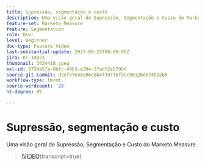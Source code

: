 ```yaml
---
title: Supressão, segmentação e custo
description: Uma visão geral de Supressão, Segmentação e Custo do Marketo Measure.
feature-set: Marketo Measure
feature: Segmentation
role: User
level: Beginner
doc-type: Feature Video
last-substantial-update: 2023-09-22T00:00:00Z
jira: KT-14023
thumbnail: 3424418.jpeg
exl-id: 9759a57a-0bfc-49b3-a39e-37adf2e079b6
source-git-commit: d2efe7e48e06ebb4f39716f9cc9612bd67451eb5
workflow-type: tm+mt
source-wordcount: '28'
ht-degree: 0%

---
```


# Supressão, segmentação e custo

Uma visão geral de Supressão, Segmentação e Custo do Marketo Measure.

>[!VIDEO](https://video.tv.adobe.com/v/3453229/?learn=on&captions=por_br){transcript=true}
